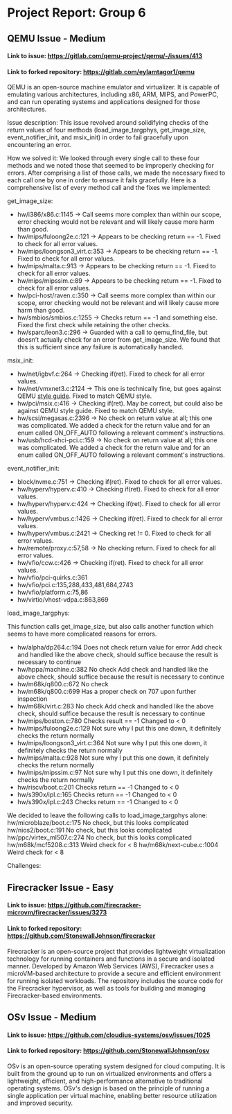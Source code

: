 # Project Report: Group 6


## QEMU Issue - Medium
#### Link to issue: https://gitlab.com/qemu-project/qemu/-/issues/413
#### Link to forked repository: https://gitlab.com/eylamtagor1/qemu

QEMU is an open-source machine emulator and virtualizer. It is capable of emulating various architectures, including x86, ARM, MIPS, and PowerPC, and can run operating systems and applications designed for those architectures.

Issue description:
This issue revolved around solidifying checks of the return values of four methods (load_image_targphys, get_image_size, event_notifier_init, and msix_init) in order to fail gracefully upon encountering an error.

How we solved it:
We looked through every single call to these four methods and we noted those that seemed to be improperly checking for errors. After comprising a list of those calls, we made the necessary fixed to each call one by one in order to ensure it fails gracefully. Here is a comprehensive list of every method call and the fixes we implemented:

get_image_size:
- hw/i386/x86.c:1145 -> Call seems more complex than within our scope, error checking would not be relevant and will likely cause more harm than good.
- hw/mips/fuloong2e.c:121 -> Appears to be checking return == -1. Fixed to check for all error values.
- hw/mips/loongson3_virt.c:353 -> Appears to be checking return == -1. Fixed to check for all error values.
- hw/mips/malta.c:913 -> Appears to be checking return == -1. Fixed to check for all error values.
- hw/mips/mipssim.c:89 -> Appears to be checking return == -1. Fixed to check for all error values.
- hw/pci-host/raven.c:350 -> Call seems more complex than within our scope, error checking would not be relevant and will likely cause more harm than good.
- hw/smbios/smbios.c:1255 -> Checks return == -1 and something else. Fixed the first check while retaining the other checks.
- hw/sparc/leon3.c:296 -> Guarded with a call to qemu_find_file, but doesn’t actually check for an error from get_image_size. We found that this is sufficient since any failure is automatically handled.

msix_init:
- hw/net/igbvf.c:264 -> Checking if(ret). Fixed to check for all error values.
- hw/net/vmxnet3.c:2124 -> This one is technically fine, but goes against QEMU [style guide](https://www.qemu.org/docs/master/devel/style.html#:~:text=Rationale%3A%20Yoda%20conditions%20(as%20in%20%E2%80%98if%20(1%20%3D%3D%20a)%E2%80%99)%20are%20awkward%20to%20read.%20Besides%2C%20good%20compilers%20already%20warn%20users%20when%20%E2%80%98%3D%3D%E2%80%99%20is%20mis%2Dtyped%20as%20%E2%80%98%3D%E2%80%99%2C%20even%20when%20the%20constant%20is%20on%20the%20right.). Fixed to match QEMU style.
- hw/pci/msix.c:416 -> Checking if(ret). May be correct, but could also be against QEMU style guide. Fixed to match QEMU style.
- hw/scsi/megasas.c:2396 -> No check on return value at all; this one was complicated. We added a check for the return value and for an enum called ON_OFF_AUTO following a relevant comment's instructions.
- hw/usb/hcd-xhci-pci.c:159 -> No check on return value at all; this one was complicated. We added a check for the return value and for an enum called ON_OFF_AUTO following a relevant comment's instructions.

event_notifier_init:
- block/nvme.c:751 -> Checking if(ret). Fixed to check for all error values.
- hw/hyperv/hyperv.c:410 -> Checking if(ret). Fixed to check for all error values.
- hw/hyperv/hyperv.c:424 -> Checking if(ret). Fixed to check for all error values.
- hw/hyperv/vmbus.c:1426 -> Checking if(ret). Fixed to check for all error values.
- hw/hyperv/vmbus.c:2421 -> Checking ret != 0. Fixed to check for all error values.
- hw/remote/proxy.c:57,58 -> No checking return. Fixed to check for all error values.
- hw/vfio/ccw.c:426 -> Checking if(ret). Fixed to check for all error values.
- hw/vfio/pci-quirks.c:361
- hw/vfio/pci.c:135,288,433,481,684,2743
- hw/vfio/platform.c:75,86
- hw/virtio/vhost-vdpa.c:863,869

load_image_targphys:

This function calls get_image_size, but also calls another function which seems to have more complicated reasons for errors.
- hw/alpha/dp264.c:194
Does not check return value for error
Add check and handled like the above check, should suffice because the result is necessary to continue
- hw/hppa/machine.c:382
No check
Add check and handled like the above check, should suffice because the result is necessary to continue
- hw/m68k/q800.c:672
No check
- hw/m68k/q800.c:699
Has a proper check on 707 upon further inspection
- hw/m68k/virt.c:283
No check
Add check and handled like the above check, should suffice because the result is necessary to continue
- hw/mips/boston.c:780
Checks result == -1
Changed to < 0
- hw/mips/fuloong2e.c:129
Not sure why I put this one down, it definitely checks the return normally
- hw/mips/loongson3_virt.c:364
Not sure why I put this one down, it definitely checks the return normally
- hw/mips/malta.c:928
Not sure why I put this one down, it definitely checks the return normally
- hw/mips/mipssim.c:97
Not sure why I put this one down, it definitely checks the return normally
- hw/riscv/boot.c:201
Checks return == -1
Changed to < 0
- hw/s390x/ipl.c:165
Checks return == -1
Changed to < 0
- hw/s390x/ipl.c:243
Checks return == -1
Changed to < 0

We decided to leave the following calls to load_image_targphys alone: 
hw/microblaze/boot.c:175
No check, but this looks complicated
hw/nios2/boot.c:191
No check, but this looks complicated
hw/ppc/virtex_ml507.c:274
No check, but this looks complicated
hw/m68k/mcf5208.c:313
Weird check for < 8
hw/m68k/next-cube.c:1004
Weird check for < 8

Challenges:


## Firecracker Issue - Easy
#### Link to issue: https://github.com/firecracker-microvm/firecracker/issues/3273
#### Link to forked repository: https://github.com/StonewallJohnson/firecracker

Firecracker is an open-source project that provides lightweight virtualization technology for running containers and functions in a secure and isolated manner. Developed by Amazon Web Services (AWS), Firecracker uses a microVM-based architecture to provide a secure and efficient environment for running isolated workloads. The repository includes the source code for the Firecracker hypervisor, as well as tools for building and managing Firecracker-based environments.

## OSv Issue - Medium
#### Link to issue: https://github.com/cloudius-systems/osv/issues/1025
#### Link to forked repository: https://github.com/StonewallJohnson/osv

OSv is an open-source operating system designed for cloud computing. It is built from the ground up to run on virtualized environments and offers a lightweight, efficient, and high-performance alternative to traditional operating systems. OSv's design is based on the principle of running a single application per virtual machine, enabling better resource utilization and improved security. 


